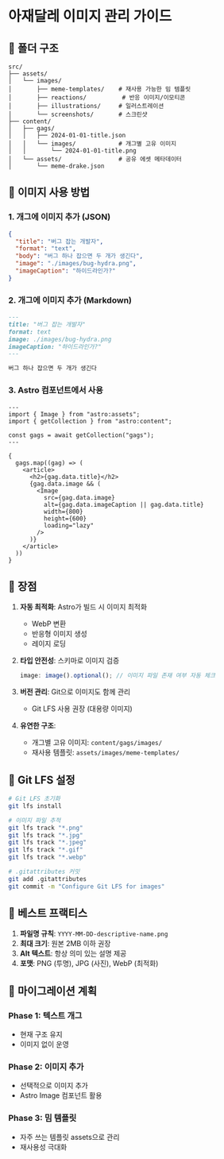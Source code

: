 # 아재달레 이미지 관리 가이드

## 📁 폴더 구조

```
src/
├── assets/
│   └── images/
│       ├── meme-templates/    # 재사용 가능한 밈 템플릿
│       ├── reactions/          # 반응 이미지/이모티콘
│       ├── illustrations/     # 일러스트레이션
│       └── screenshots/       # 스크린샷
├── content/
│   ├── gags/
│   │   ├── 2024-01-01-title.json
│   │   └── images/            # 개그별 고유 이미지
│   │       └── 2024-01-01-title.png
│   └── assets/                # 공유 에셋 메타데이터
│       └── meme-drake.json
```

## 🎨 이미지 사용 방법

### 1. 개그에 이미지 추가 (JSON)

```json
{
  "title": "버그 잡는 개발자",
  "format": "text",
  "body": "버그 하나 잡으면 두 개가 생긴다",
  "image": "./images/bug-hydra.png",
  "imageCaption": "하이드라인가?"
}
```

### 2. 개그에 이미지 추가 (Markdown)

```markdown
---
title: "버그 잡는 개발자"
format: text
image: ./images/bug-hydra.png
imageCaption: "하이드라인가?"
---

버그 하나 잡으면 두 개가 생긴다
```

### 3. Astro 컴포넌트에서 사용

```astro
---
import { Image } from "astro:assets";
import { getCollection } from "astro:content";

const gags = await getCollection("gags");
---

{
  gags.map((gag) => (
    <article>
      <h2>{gag.data.title}</h2>
      {gag.data.image && (
        <Image
          src={gag.data.image}
          alt={gag.data.imageCaption || gag.data.title}
          width={800}
          height={600}
          loading="lazy"
        />
      )}
    </article>
  ))
}
```

## 🚀 장점

1. **자동 최적화**: Astro가 빌드 시 이미지 최적화
   - WebP 변환
   - 반응형 이미지 생성
   - 레이지 로딩

2. **타입 안전성**: 스키마로 이미지 검증

   ```typescript
   image: image().optional(); // 이미지 파일 존재 여부 자동 체크
   ```

3. **버전 관리**: Git으로 이미지도 함께 관리
   - Git LFS 사용 권장 (대용량 이미지)

4. **유연한 구조**:
   - 개그별 고유 이미지: `content/gags/images/`
   - 재사용 템플릿: `assets/images/meme-templates/`

## 📝 Git LFS 설정

```bash
# Git LFS 초기화
git lfs install

# 이미지 파일 추적
git lfs track "*.png"
git lfs track "*.jpg"
git lfs track "*.jpeg"
git lfs track "*.gif"
git lfs track "*.webp"

# .gitattributes 커밋
git add .gitattributes
git commit -m "Configure Git LFS for images"
```

## 🎯 베스트 프랙티스

1. **파일명 규칙**: `YYYY-MM-DD-descriptive-name.png`
2. **최대 크기**: 원본 2MB 이하 권장
3. **Alt 텍스트**: 항상 의미 있는 설명 제공
4. **포맷**: PNG (투명), JPG (사진), WebP (최적화)

## 🔄 마이그레이션 계획

### Phase 1: 텍스트 개그

- 현재 구조 유지
- 이미지 없이 운영

### Phase 2: 이미지 추가

- 선택적으로 이미지 추가
- Astro Image 컴포넌트 활용

### Phase 3: 밈 템플릿

- 자주 쓰는 템플릿 assets으로 관리
- 재사용성 극대화
